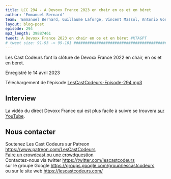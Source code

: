 ```yaml
---
title: LCC 294 - A Devoxx France 2023 en chair en os et en béret
author: 'Emmanuel Bernard'
team: 'Emmanuel Bernard, Guillaume Laforge, Vincent Massol, Antonio Goncalves, Arnaud Héritier, Audrey Neveu'
layout: blog-post
episode: 294
mp3_length: 39887461
tweet: A Devoxx France 2023 en chair en os et en béret #KTAGPT
# tweet size: 91-93 -> 99-101 #######################################################################
---
```

Les Cast Codeurs font la clôture de Devoxx France 2022 en chair, en os et en béret.

Enregistré le 14 avril 2023

Téléchargement de l'épisode [LesCastCodeurs-Episode-294.mp3](https://traffic.libsyn.com/lescastcodeurs/LesCastCodeurs-Episode-294.mp3)

## Interview

La vidéo du direct Devoxx France qui est plus facile à suivre se trouvera [sur YouTube]().

## Nous contacter

Soutenez Les Cast Codeurs sur Patreon <https://www.patreon.com/LesCastCodeurs>  
[Faire un crowdcast ou une crowdquestion](https://lescastcodeurs.com/crowdcasting/)  
Contactez-nous via twitter <https://twitter.com/lescastcodeurs>  
sur le groupe Google <https://groups.google.com/group/lescastcodeurs>  
ou sur le site web <https://lescastcodeurs.com/>
<!-- vim: set spelllang=fr : -->
